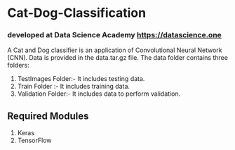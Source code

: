 # Cat-Dog-Classification
### developed at Data Science Academy https://datascience.one
A Cat and Dog classifier is an application of Convolutional Neural Network (CNN). Data is provided in the data.tar.gz file. The data folder contains three folders:
1) TestImages Folder:- It includes testing data.
2) Train Folder :- It includes training data.
3) Validation Folder:- It includes data to perform validation.


 ## Required Modules
 1) Keras
 2) TensorFlow
 
 


